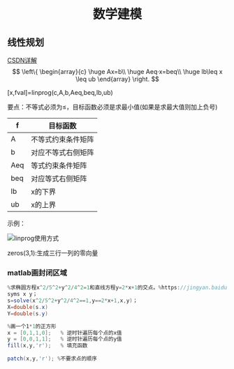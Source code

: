 <h1 align="center">数学建模</h1>

## 线性规划

[CSDN详解](https://blog.csdn.net/Firemanlyl/article/details/104894752)
$$
\left\{
\begin{array}{c}
\huge Ax=b\\
\huge Aeq·x=beq\\
\huge lb\leq x \leq ub
\end{array}
\right.
$$


[x,fval]=linprog(c,A,b,Aeq,beq,lb,ub)

要点：不等式必须为≤，目标函数必须是求最小值(如果是求最大值则加上负号)

| f    | 目标函数           |
| ---- | ------------------ |
| A    | 不等式约束条件矩阵 |
| b    | 对应不等式右侧矩阵 |
| Aeq  | 等式约束条件矩阵   |
| beq  | 对应等式右侧矩阵   |
| lb   | x的下界            |
| ub   | x的上界            |

示例：

![linprog使用方式](.\笔记图片\linprog使用方式.png)

zeros(3,1):生成三行一列的零向量

### matlab画封闭区域

```csharp
%求椭圆方程x^2/5^2+y^2/4^2=1和直线方程y=2*x+1的交点。%https://jingyan.baidu.com/article/335530dae5203e19cb41c33f.html
syms x y；
s=solve(x^2/5^2+y^2/4^2==1,y==2*x+1,x,y)；
X=double(s.x)
Y=double(s.y)

%画一个1*1的正方形
x = [0,1,1,0];   % 逆时针遍历每个点的x值
y = [0,0,1,1];   % 逆时针遍历每个点的y值
fill(x,y,'r');   % 填充函数
    
patch(x,y,'r');	%不要求点的顺序
```

